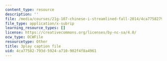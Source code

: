 ```yaml
---
content_type: resource
description: ''
file: /media/courses/21g-107-chinese-i-streamlined-fall-2014/4ca77582793d5924a710902f4f8a4961_805687.vtt
file_type: application/x-subrip
learning_resource_types: []
license: https://creativecommons.org/licenses/by-nc-sa/4.0/
ocw_type: OCWFile
resourcetype: Other
title: 3play caption file
uid: 4ca77582-793d-5924-a710-902f4f8a4961
---
```

